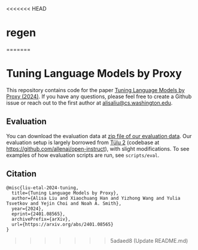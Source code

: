 <<<<<<< HEAD
# regen
=======
# Tuning Language Models by Proxy

This repository contains code for the paper [Tuning Language Models by Proxy (2024)](https://arxiv.org/abs/2401.08565). If you have any questions, please feel free to create a Github issue or reach out to the first author at alisaliu@cs.washington.edu.

## Evaluation

You can download the evaluation data at [zip file of our evaluation data](https://github.com/alisawuffles/proxy-tuning/blob/main/data.zip). Our evaluation setup is largely borrowed from [Tülu 2](https://arxiv.org/abs/2311.10702) (codebase at https://github.com/allenai/open-instruct), with slight modifications. To see examples of how evaluation scripts are run, see `scripts/eval`.


## Citation
```
@misc{liu-etal-2024-tuning,
  title={Tuning Language Models by Proxy}, 
  author={Alisa Liu and Xiaochuang Han and Yizhong Wang and Yulia Tsvetkov and Yejin Choi and Noah A. Smith},
  year={2024},
  eprint={2401.08565},
  archivePrefix={arXiv},
  url={https://arxiv.org/abs/2401.08565}
}
```
>>>>>>> 5adaed8 (Update README.md)
